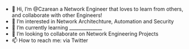 - 👋 Hi, I’m @Czarean a Network Engineer that loves to learn from others, and collaborate with other Engineers!
- 👀 I’m interested in Network Architechture, Automation and Security
- 🌱 I’m currently learning ______________
- 💞️ I’m looking to collaborate on Network Engineering Projects
- 📫 How to reach me: via Twitter

<!---
Czarean/Czarean is a ✨ special ✨ repository because its `README.md` (this file) appears on your GitHub profile.
You can click the Preview link to take a look at your changes.
--->
